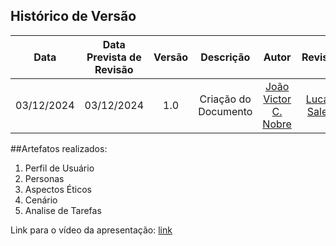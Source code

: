## Histórico de Versão
|    Data    | Data Prevista de Revisão | Versão |      Descrição       |                    Autor                    |                     Revisor                      |
| :--------: | :----------------------: | :----: | :------------------: | :-----------------------------------------: | :----------------------------------------------: |
| 03/12/2024 |        03/12/2024        |  1.0   | Criação do Documento | [João Victor C. Nobre](https://github.com/Gam13) | [Lucas Sales](https://github.com/Lux-Sales)|


##Artefatos realizados:  

<ol>
<li>Perfil de Usuário</li>
<li>Personas</li>
<li>Aspectos Éticos</li>
<li>Cenário</li>
<li>Analise de Tarefas</li>
</ol>

Link para o vídeo da apresentação:
[link](link)